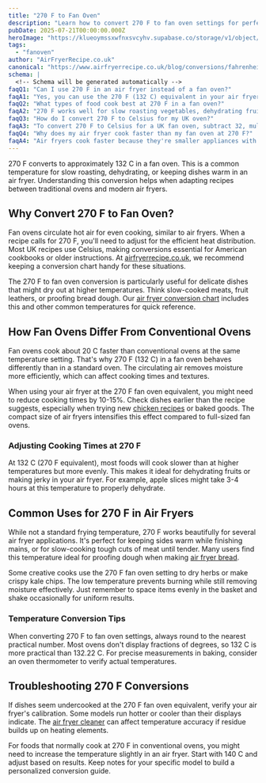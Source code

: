 ```yaml
---
title: "270 F to Fan Oven"
description: "Learn how to convert 270 F to fan oven settings for perfect air frying. Includes temperature charts and cooking tips for UK kitchens."
pubDate: 2025-07-21T00:00:00.000Z
heroImage: "https://klueoymssxwfnxsvcyhv.supabase.co/storage/v1/object/public/Shmucket/270-f-to-fan-oven.png"
tags:
  - "fanoven"
author: "AirFryerRecipe.co.uk"
canonical: "https://www.airfryerrecipe.co.uk/blog/conversions/fahrenheit-to-fan-oven/270-f-to-fan-oven"
schema: |
  <!-- Schema will be generated automatically -->
faqQ1: "Can I use 270 F in an air fryer instead of a fan oven?"
faqA1: "Yes, you can use the 270 F (132 C) equivalent in your air fryer, but reduce cooking times by 10-15%. The concentrated heat circulation in air fryers cooks food faster than conventional fan ovens, even at the same temperature setting."
faqQ2: "What types of food cook best at 270 F in a fan oven?"
faqA2: "270 F works well for slow roasting vegetables, dehydrating fruits, proofing dough, or keeping cooked dishes warm. It's not ideal for crisping or browning - those tasks require higher temperatures around 180-200 C in fan ovens."
faqQ3: "How do I convert 270 F to Celsius for my UK oven?"
faqA3: "To convert 270 F to Celsius for a UK fan oven, subtract 32, multiply by 5, then divide by 9. This gives you approximately 132 C. Most fan ovens will have this temperature marked clearly on their dials or digital displays."
faqQ4: "Why does my air fryer cook faster than my fan oven at 270 F?"
faqA4: "Air fryers cook faster because they're smaller appliances with more intense air circulation. The compact space means heat transfers more efficiently to food surfaces. Always check doneness earlier than recipe times suggest when using air fryer equivalents."
---
```

<p>270 F converts to approximately 132 C in a fan oven. This is a common temperature for slow roasting, dehydrating, or keeping dishes warm in an air fryer. Understanding this conversion helps when adapting recipes between traditional ovens and modern air fryers.</p>

<h2>Why Convert 270 F to Fan Oven?</h2>
<p>Fan ovens circulate hot air for even cooking, similar to air fryers. When a recipe calls for 270 F, you'll need to adjust for the efficient heat distribution. Most UK recipes use Celsius, making conversions essential for American cookbooks or older instructions. At <a href=https://www.airfryerrecipe.co.uk>airfryerrecipe.co.uk</a>, we recommend keeping a conversion chart handy for these situations.</p>
<p>The 270 F to fan oven conversion is particularly useful for delicate dishes that might dry out at higher temperatures. Think slow-cooked meats, fruit leathers, or proofing bread dough. Our <a href=https://www.airfryerrecipe.co.uk/air-fryer-conversion-chart>air fryer conversion chart</a> includes this and other common temperatures for quick reference.</p>

<h2>How Fan Ovens Differ From Conventional Ovens</h2>
<p>Fan ovens cook about 20 C faster than conventional ovens at the same temperature setting. That's why 270 F (132 C) in a fan oven behaves differently than in a standard oven. The circulating air removes moisture more efficiently, which can affect cooking times and textures.</p>
<p>When using your air fryer at the 270 F fan oven equivalent, you might need to reduce cooking times by 10-15%. Check dishes earlier than the recipe suggests, especially when trying new <a href=https://www.airfryerrecipe.co.uk/recipe-category/chicken>chicken recipes</a> or baked goods. The compact size of air fryers intensifies this effect compared to full-sized fan ovens.</p>

<h3>Adjusting Cooking Times at 270 F</h3>
<p>At 132 C (270 F equivalent), most foods will cook slower than at higher temperatures but more evenly. This makes it ideal for dehydrating fruits or making jerky in your air fryer. For example, apple slices might take 3-4 hours at this temperature to properly dehydrate.</p>

<h2>Common Uses for 270 F in Air Fryers</h2>
<p>While not a standard frying temperature, 270 F works beautifully for several air fryer applications. It's perfect for keeping sides warm while finishing mains, or for slow-cooking tough cuts of meat until tender. Many users find this temperature ideal for proofing dough when making <a href=https://www.airfryerrecipe.co.uk/recipe-category/bread>air fryer bread</a>.</p>
<p>Some creative cooks use the 270 F fan oven setting to dry herbs or make crispy kale chips. The low temperature prevents burning while still removing moisture effectively. Just remember to space items evenly in the basket and shake occasionally for uniform results.</p>

<h3>Temperature Conversion Tips</h3>
<p>When converting 270 F to fan oven settings, always round to the nearest practical number. Most ovens don't display fractions of degrees, so 132 C is more practical than 132.22 C. For precise measurements in baking, consider an oven thermometer to verify actual temperatures.</p>

<h2>Troubleshooting 270 F Conversions</h2>
<p>If dishes seem undercooked at the 270 F fan oven equivalent, verify your air fryer's calibration. Some models run hotter or cooler than their displays indicate. The <a href=https://www.airfryerrecipe.co.uk/air-fryer-cleaner>air fryer cleaner</a> can affect temperature accuracy if residue builds up on heating elements.</p>
<p>For foods that normally cook at 270 F in conventional ovens, you might need to increase the temperature slightly in an air fryer. Start with 140 C and adjust based on results. Keep notes for your specific model to build a personalized conversion guide.</p>
